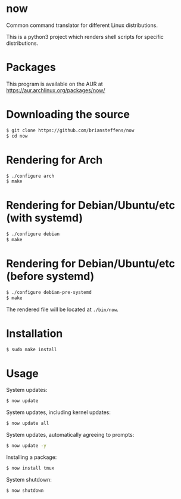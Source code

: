 # now
Common command translator for different Linux distributions.

This is a python3 project which renders shell scripts for specific
distributions.

# Packages

This program is available on the AUR at https://aur.archlinux.org/packages/now/

# Downloading the source

```bash
$ git clone https://github.com/briansteffens/now
$ cd now
```

# Rendering for Arch
```bash
$ ./configure arch
$ make
```

# Rendering for Debian/Ubuntu/etc (with systemd)
```bash
$ ./configure debian
$ make
```

# Rendering for Debian/Ubuntu/etc (before systemd)
```bash
$ ./configure debian-pre-systemd
$ make
```

The rendered file will be located at `./bin/now`.

# Installation

```bash
$ sudo make install
```

# Usage
System updates:
```bash
$ now update
```

System updates, including kernel updates:
```bash
$ now update all
```

System updates, automatically agreeing to prompts:
```bash
$ now update -y
```

Installing a package:
```bash
$ now install tmux
```

System shutdown:
```bash
$ now shutdown
```
